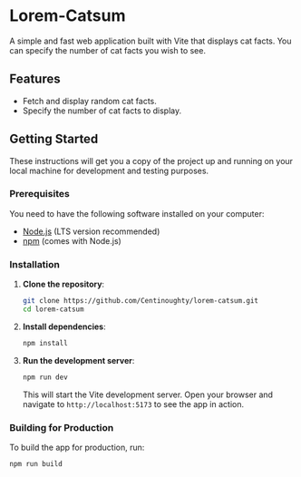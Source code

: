 # Lorem-Catsum

A simple and fast web application built with Vite that displays cat facts. You can specify the number of cat facts you wish to see.

## Features

- Fetch and display random cat facts.
- Specify the number of cat facts to display.

## Getting Started

These instructions will get you a copy of the project up and running on your local machine for development and testing purposes.

### Prerequisites

You need to have the following software installed on your computer:

- [Node.js](https://nodejs.org/) (LTS version recommended)
- [npm](https://www.npmjs.com/) (comes with Node.js)

### Installation

1. **Clone the repository**:

    ```sh
    git clone https://github.com/Centinoughty/lorem-catsum.git
    cd lorem-catsum
    ```

2. **Install dependencies**:

    ```sh
    npm install
    ```

3. **Run the development server**:

    ```sh
    npm run dev
    ```

    This will start the Vite development server. Open your browser and navigate to `http://localhost:5173` to see the app in action.

### Building for Production

To build the app for production, run:

```sh
npm run build
